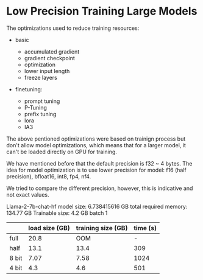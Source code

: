 # Low Precision Training Large Models

The optimizations used to reduce training resources:

 - basic
   * accumulated gradient
   * gradient checkpoint
   * optimization
   * lower input length
   * freeze layers

 - finetuning:
   * prompt tuning
   * P-Tuning
   * prefix tuning
   * lora
   * IA3

The above pentioned optimizations were based on trainign process but don't allow model optimizations, which means that for a larger model, it can't be loaded directly on GPU for training.

We have mentioned before that the default precision  is f32 ~ 4 bytes. The idea for model optimization is to use lower precision for model: f16 (half precision), bfloat16, int8, fp4, nf4.



We tried to compare the different precision, however, this is indicative and not exact values.

Llama-2-7b-chat-hf
model size: 6.738415616 GB
total required memory:  134.77 GB
Trainable size: 4.2 GB
batch 1

|       | load size (GB)  | training size (GB)  | time (s)  | 
|---    |---              |---                  |---        |   
| full  | 20.8            | OOM                 |  -        |
| half  | 13.1            | 13.4                | 309       |
| 8 bit | 7.07            | 7.58                | 1024      |
| 4 bit | 4.3             | 4.6                 | 501       |


